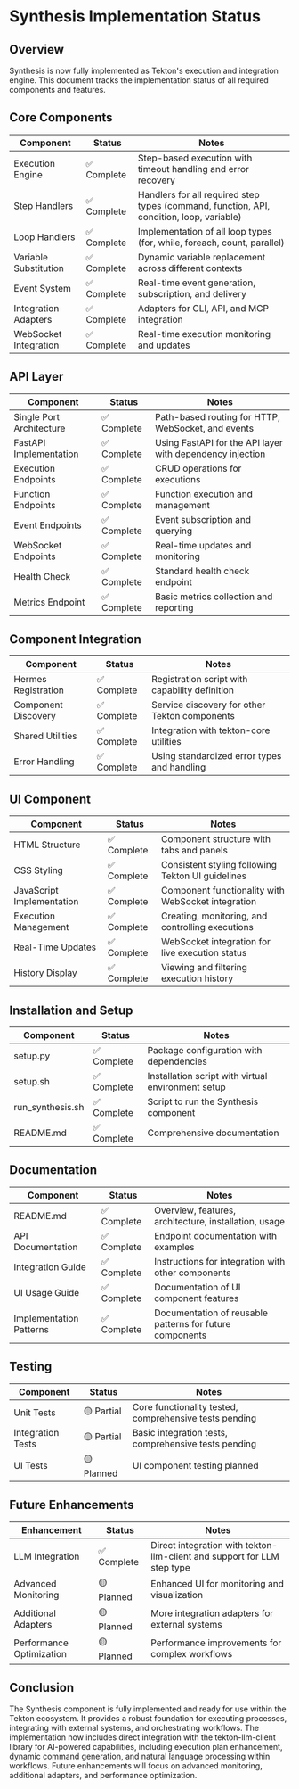 # Synthesis Implementation Status

## Overview

Synthesis is now fully implemented as Tekton's execution and integration engine. This document tracks the implementation status of all required components and features.

## Core Components

| Component | Status | Notes |
|-----------|--------|-------|
| Execution Engine | ✅ Complete | Step-based execution with timeout handling and error recovery |
| Step Handlers | ✅ Complete | Handlers for all required step types (command, function, API, condition, loop, variable) |
| Loop Handlers | ✅ Complete | Implementation of all loop types (for, while, foreach, count, parallel) |
| Variable Substitution | ✅ Complete | Dynamic variable replacement across different contexts |
| Event System | ✅ Complete | Real-time event generation, subscription, and delivery |
| Integration Adapters | ✅ Complete | Adapters for CLI, API, and MCP integration |
| WebSocket Integration | ✅ Complete | Real-time execution monitoring and updates |

## API Layer

| Component | Status | Notes |
|-----------|--------|-------|
| Single Port Architecture | ✅ Complete | Path-based routing for HTTP, WebSocket, and events |
| FastAPI Implementation | ✅ Complete | Using FastAPI for the API layer with dependency injection |
| Execution Endpoints | ✅ Complete | CRUD operations for executions |
| Function Endpoints | ✅ Complete | Function execution and management |
| Event Endpoints | ✅ Complete | Event subscription and querying |
| WebSocket Endpoints | ✅ Complete | Real-time updates and monitoring |
| Health Check | ✅ Complete | Standard health check endpoint |
| Metrics Endpoint | ✅ Complete | Basic metrics collection and reporting |

## Component Integration

| Component | Status | Notes |
|-----------|--------|-------|
| Hermes Registration | ✅ Complete | Registration script with capability definition |
| Component Discovery | ✅ Complete | Service discovery for other Tekton components |
| Shared Utilities | ✅ Complete | Integration with tekton-core utilities |
| Error Handling | ✅ Complete | Using standardized error types and handling |

## UI Component

| Component | Status | Notes |
|-----------|--------|-------|
| HTML Structure | ✅ Complete | Component structure with tabs and panels |
| CSS Styling | ✅ Complete | Consistent styling following Tekton UI guidelines |
| JavaScript Implementation | ✅ Complete | Component functionality with WebSocket integration |
| Execution Management | ✅ Complete | Creating, monitoring, and controlling executions |
| Real-Time Updates | ✅ Complete | WebSocket integration for live execution status |
| History Display | ✅ Complete | Viewing and filtering execution history |

## Installation and Setup

| Component | Status | Notes |
|-----------|--------|-------|
| setup.py | ✅ Complete | Package configuration with dependencies |
| setup.sh | ✅ Complete | Installation script with virtual environment setup |
| run_synthesis.sh | ✅ Complete | Script to run the Synthesis component |
| README.md | ✅ Complete | Comprehensive documentation |

## Documentation

| Component | Status | Notes |
|-----------|--------|-------|
| README.md | ✅ Complete | Overview, features, architecture, installation, usage |
| API Documentation | ✅ Complete | Endpoint documentation with examples |
| Integration Guide | ✅ Complete | Instructions for integration with other components |
| UI Usage Guide | ✅ Complete | Documentation of UI component features |
| Implementation Patterns | ✅ Complete | Documentation of reusable patterns for future components |

## Testing

| Component | Status | Notes |
|-----------|--------|-------|
| Unit Tests | 🟡 Partial | Core functionality tested, comprehensive tests pending |
| Integration Tests | 🟡 Partial | Basic integration tests, comprehensive tests pending |
| UI Tests | 🟡 Planned | UI component testing planned |

## Future Enhancements

| Enhancement | Status | Notes |
|-------------|--------|-------|
| LLM Integration | ✅ Complete | Direct integration with tekton-llm-client and support for LLM step type |
| Advanced Monitoring | 🟡 Planned | Enhanced UI for monitoring and visualization |
| Additional Adapters | 🟡 Planned | More integration adapters for external systems |
| Performance Optimization | 🟡 Planned | Performance improvements for complex workflows |

## Conclusion

The Synthesis component is fully implemented and ready for use within the Tekton ecosystem. It provides a robust foundation for executing processes, integrating with external systems, and orchestrating workflows. The implementation now includes direct integration with the tekton-llm-client library for AI-powered capabilities, including execution plan enhancement, dynamic command generation, and natural language processing within workflows. Future enhancements will focus on advanced monitoring, additional adapters, and performance optimization.